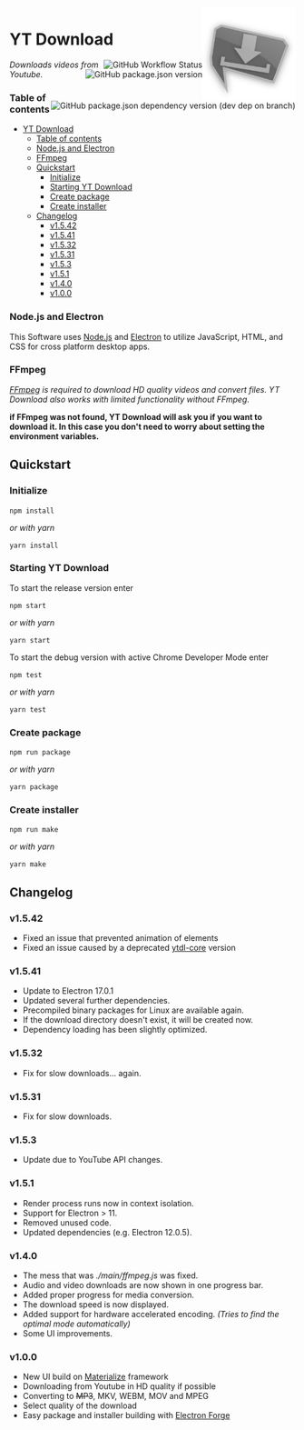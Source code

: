 <img src="https://raw.githubusercontent.com/jibbex/yt-Download/master/assets/images/icon-512.png" align="right" width="164" height="164">

# YT Download
<img alt="GitHub Workflow Status" src="https://img.shields.io/github/actions/workflow/status/jibbex/yt-Download/build.yml?branch=main" align="right">
<img alt="GitHub package.json version" src="https://img.shields.io/github/package-json/v/jibbex/yt-Download" align="right">
<img alt="GitHub package.json dependency version (dev dep on branch)" src="https://img.shields.io/github/package-json/dependency-version/jibbex/yt-Download/dev/electron" align="right">

*Downloads videos from Youtube.*

### Table of contents
- [YT Download](#yt-download)
    - [Table of contents](#table-of-contents)
    - [Node.js and Electron](#nodejs-and-electron)
    - [FFmpeg](#ffmpeg)
  - [Quickstart](#quickstart)
    - [Initialize](#initialize)
    - [Starting YT Download](#starting-yt-download)
    - [Create package](#create-package)
    - [Create installer](#create-installer)
  - [Changelog](#changelog)
    - [v1.5.42](#v1542)
    - [v1.5.41](#v1541)
    - [v1.5.32](#v1532)
    - [v1.5.31](#v1531)
    - [v1.5.3](#v153)
    - [v1.5.1](#v151)
    - [v1.4.0](#v140)
    - [v1.0.0](#v100)

### Node.js and Electron
This Software uses [Node.js](https://nodejs.org/en/) and [Electron](https://electronjs.org/) to utilize JavaScript, HTML, and CSS for cross platform desktop apps.


### FFmpeg
*[FFmpeg](https://www.ffmpeg.org/) is required to download HD quality videos and convert files. YT Download also works with limited functionality without FFmpeg.*

**if FFmpeg was not found, YT Download will ask you if you want to download it. In this case you don't need to worry about setting the environment variables.**

## Quickstart

### Initialize
```
npm install
```
*or with yarn*
```
yarn install
```

### Starting YT Download
To start the release version enter
```
npm start
```
*or with yarn*
```
yarn start
```

To start the debug version with active Chrome Developer Mode enter
```
npm test
```
*or with yarn*
```
yarn test
```

### Create package
```
npm run package
```
*or with yarn*
```
yarn package
```

### Create installer
```
npm run make
```
*or with yarn*
```
yarn make
```

## Changelog

### v1.5.42

* Fixed an issue that prevented animation of elements
* Fixed an issue caused by a deprecated [ytdl-core](https://github.com/fent/node-ytdl-core) version

### v1.5.41

 * Update to Electron 17.0.1
 * Updated several further dependencies.
 * Precompiled binary packages for Linux are available again.
 * If the download directory doesn't exist, it will be created now.
 * Dependency loading has been slightly optimized.
 
### v1.5.32

 * Fix for slow downloads... again.

### v1.5.31

 * Fix for slow downloads. 

### v1.5.3

 * Update due to YouTube API changes.

### v1.5.1

* Render process runs now in context isolation.
* Support for Electron > 11.
* Removed unused code.
* Updated dependencies (e.g. Electron 12.0.5).

### v1.4.0

* The mess that was *./main/ffmpeg.js* was fixed.
* Audio and video downloads are now shown in one progress bar.
* Added proper progress for media conversion.
* The download speed is now displayed.
* Added support for hardware accelerated encoding. *(Tries to find the optimal mode automatically)*
* Some UI improvements.

### v1.0.0

* New UI build on [Materialize](https://materializecss.com/) framework
* Downloading from Youtube in HD quality if possible
* Converting to ~~MP3~~, MKV, WEBM, MOV and MPEG
* Select quality of the download
* Easy package and installer building with [Electron Forge](https://github.com/electron-userland/electron-forge)
